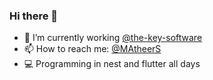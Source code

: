 ### Hi there 👋
- 🔭 I’m currently working <a href="https://github.com/the-key-software">@the-key-software</a>
- 📫 How to reach me: <a href="https://t.me/MAtheerS">@MAtheerS</a>
- 💻 Programming in nest and flutter all days
